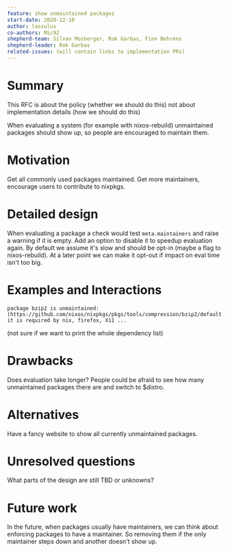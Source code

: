 ```yaml
---
feature: show unmaintained packages
start-date: 2020-12-10
author: lassulus
co-authors: Mic92
shepherd-team: Silvan Mosberger, Rok Garbas, Finn Behrens
shepherd-leader: Rok Garbas
related-issues: (will contain links to implementation PRs)
---
```


# Summary
[summary]: #summary

This RFC is about the policy (whether we should do this) not about implementation details (how we should do this)

When evaluating a system (for example with nixos-rebuild) unmaintained packages should show up, so people are encouraged to maintain them.

# Motivation
[motivation]: #motivation

Get all commonly used packages maintained. Get more maintainers, encourage users to contribute to nixpkgs.

# Detailed design
[design]: #detailed-design

When evaluating a package a check would test `meta.maintainers` and raise a warning if it is empty. Add an option to disable it to speedup evaluation again.
By default we assume it's slow and should be opt-in (maybe a flag to nixos-rebuild). At a later point we can make it opt-out if impact on eval time isn't too big.

# Examples and Interactions
[examples-and-interactions]: #examples-and-interactions

```
package bzip2 is unmaintained: (https://github.com/nixos/nixpkgs/pkgs/tools/compression/bzip2/default.nix) it is required by nix, firefox, X11 ...
```

(not sure if we want to print the whole dependency list)

# Drawbacks
[drawbacks]: #drawbacks

Does evaluation take longer?
People could be afraid to see how many unmaintained packages there are and switch to $distro.

# Alternatives
[alternatives]: #alternatives

Have a fancy website to show all currently unmaintained packages.

# Unresolved questions
[unresolved]: #unresolved-questions

What parts of the design are still TBD or unknowns?

# Future work
[future]: #future-work
In the future, when packages usually have maintainers, we can think about enforcing packages to have a maintainer. So removing them if the only maintainer steps down and another doesn't show up.
